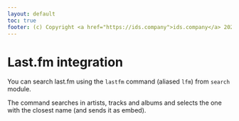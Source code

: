 ```yaml
---
layout: default
toc: true
footer: (c) Copyright <a href="https://ids.company">ids.company</a> 2021.
---
```

# Last.fm integration

You can search last.fm using the `lastfm` command (aliased `lfm`) from `search` module.

The command searches in artists, tracks and albums and selects the one with the closest name (and sends it as embed).
